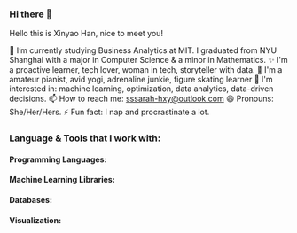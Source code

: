 ### Hi there 👋

<!--
**XinyaoHan/XinyaoHan** is a ✨ _special_ ✨ repository because its `README.md` (this file) appears on your GitHub profile.

Here are some ideas to get you started:

- 🔭 I’m currently working on ...
- 🌱 I’m currently learning ...
- 👯 I’m looking to collaborate on ...
- 🤔 I’m looking for help with ...
- 💬 Ask me about ...
- 📫 How to reach me: ...
- 😄 Pronouns: ...
- ⚡ Fun fact: ...
-->

Hello this is Xinyao Han, nice to meet you!

:school: I’m currently studying Business Analytics at MIT. I graduated from NYU Shanghai with a major in Computer Science & a minor in Mathematics. 
✨ I'm a proactive learner, tech lover, woman in tech, storyteller with data.
💛 I'm a amateur pianist, avid yogi, adrenaline junkie, figure skating learner
🌱 I'm interested in: machine learning, optimization, data analytics, data-driven decisions. 
📫 How to reach me: sssarah-hxy@outlook.com
😄 Pronouns: She/Her/Hers.
⚡ Fun fact: I nap and procrastinate a lot.

### Language & Tools that I work with:
#### Programming Languages:
#### Machine Learning Libraries:
#### Databases:
#### Visualization:
